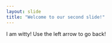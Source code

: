 ```yaml
---
layout: slide
title: "Welcome to our second slide!"
---
```

I am witty!
Use the left arrow to go back!